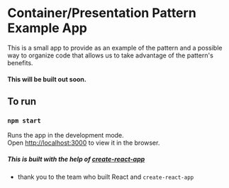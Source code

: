 # Container/Presentation Pattern Example App

This is a small app to provide as an example of the pattern and a possible way to organize code
that allows us to take advantage of the pattern's benefits.


#### This will be built out soon.


## To run

### `npm start`

Runs the app in the development mode.\
Open [http://localhost:3000](http://localhost:3000) to view it in the browser.

##### This is built with the help of [create-react-app](https://create-react-app.dev/)
- thank you to the team who built React and `create-react-app`

